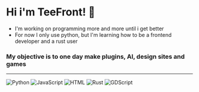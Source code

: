 # Hi i'm TeeFront! 🍵
- I'm working on programming more and more until i get better
- For now I only use python, but I'm learning how to be a frontend developer and a rust user
### My objective is to one day make plugins, AI, design sites and games
----
![Python](https://img.shields.io/badge/Python-3776AB?style=for-the-badge&logo=python&logoColor=white)
![JavaScript](https://img.shields.io/badge/JavaScript-F7DF1E?style=for-the-badge&logo=javascript&logoColor=black)
![HTML](https://img.shields.io/badge/HTML-E34F26?style=for-the-badge&logo=html5&logoColor=white)
![Rust](https://img.shields.io/badge/Rust-000000?style=for-the-badge&logo=rust&logoColor=white)
![GDScript](https://img.shields.io/badge/GDScript-478CBF?style=for-the-badge&logo=godotengine&logoColor=white)

